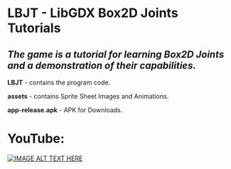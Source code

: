 # LBJT - LibGDX Box2D Joints Tutorials
## _The game is a tutorial for learning **Box2D Joints** and a demonstration of their capabilities._

**LBJT** - contains the program code.

**assets** - contains Sprite Sheet Images and Animations.

**app-release.apk** - APK for Downloads.

# YouTube:
[![IMAGE ALT TEXT HERE](https://img.youtube.com/vi/isawFe3NomU/0.jpg)](https://www.youtube.com/watch?v=isawFe3NomU)
